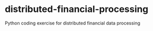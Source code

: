 # distributed-financial-processing
Python coding exercise for distributed financial data processing
